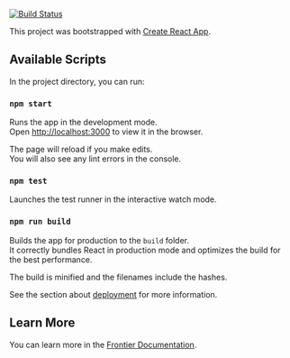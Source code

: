 [![Build Status](https://travis-ci.org/fs-webdev/ethan-profile.svg?branch=master)](https://travis-ci.org/fs-webdev/ethan-profile)

This project was bootstrapped with [Create React App](https://github.com/facebook/create-react-app).
## Available Scripts

In the project directory, you can run:

### `npm start`

Runs the app in the development mode.<br>
Open [http://localhost:3000](http://localhost:3000) to view it in the browser.

The page will reload if you make edits.<br>
You will also see any lint errors in the console.

### `npm test`

Launches the test runner in the interactive watch mode.<br>

### `npm run build`

Builds the app for production to the `build` folder.<br>
It correctly bundles React in production mode and optimizes the build for the best performance.

The build is minified and the filenames include the hashes.<br>

See the section about [deployment](https://www.familysearch.org/frontier/docs/#/develop/deploy) for more information.

## Learn More

You can learn more in the [Frontier Documentation](https://www.familysearch.org/frontier/docs/#/).
